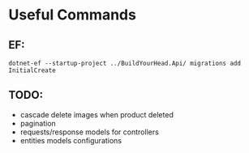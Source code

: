 # Useful Commands

## EF:
    dotnet-ef --startup-project ../BuildYourHead.Api/ migrations add InitialCreate

## TODO:
- cascade delete images when product deleted
- pagination
- requests/response models for controllers
- entities models configurations